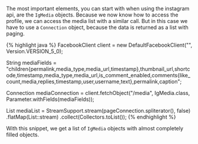 The most important elements, you can start with when using the instagram api, are the `IgMedia` objects. Because we now know how to access the profile, we can access the media list with a similar call. But in this case we have to use a `Connection` object, because the data is returned as a list with paging.

{% highlight java %}
FacebookClient client = new DefaultFacebookClient("<page access token>", Version.VERSION_5_0);

String mediaFields = "children{permalink,media_type,media_url,timestamp},thumbnail_url,shortcode,timestamp,media_type,media_url,is_comment_enabled,comments{like_count,media,replies,timestamp,user,username,text},permalink,caption";

Connection<IgMedia> mediaConnection = 
    client.fetchObject("<instagram profile id>/media", IgMedia.class,
		Parameter.withFields(mediaFields));
		
List<IgMedia> mediaList = StreamSupport.stream(pageConnection.spliterator(), false)
	.flatMap(List::stream)
	.collect(Collectors.toList());
{% endhighlight %}

With this snippet, we get a list of `IgMedia` objects with almost completely filled objects.